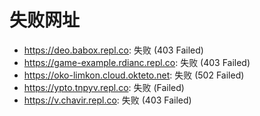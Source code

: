 # 失败网址
- https://deo.babox.repl.co: 失败 (403
Failed)
- https://game-example.rdianc.repl.co: 失败 (403
Failed)
- https://oko-limkon.cloud.okteto.net: 失败 (502
Failed)
- https://ypto.tnpyv.repl.co: 失败 (Failed)
- https://v.chavir.repl.co: 失败 (403
Failed)
